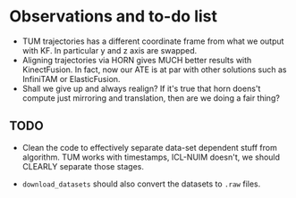 # Observations and to-do list

* TUM trajectories has a different coordinate frame from what we
  output with KF. In particular y and z axis are swapped.
* Aligning trajectories via HORN gives MUCH better results with KinectFusion.
  In fact, now our ATE is at par with other solutions such as InfiniTAM or 
  ElasticFusion.
* Shall we give up and always realign? If it's true that horn doens't
  compute just mirroring and translation, then are we doing a fair thing?

## TODO
* Clean the code to effectively separate data-set dependent stuff from
  algorithm. TUM works with timestamps, ICL-NUIM doesn't, we should 
  CLEARLY separate those stages. 

* `download_datasets` should also convert the datasets to `.raw` files.

